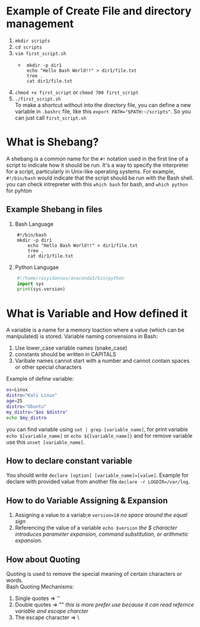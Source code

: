# Example of Create File and directory management

1. `mkdir scripts`
2. `cd scripts`
3. `vim first_script.sh`
   - ```Shell
      mkdir -p dir1
      echo "Hello Bash World!!" > dir1/file.txt
      tree .
      cat dir1/file.txt
     ```
4. `chmod +x first_script` or `chmod 700 first_script`
5. `./first_script.sh`  
   To make a shortcut without into the directory file, you can define a new variable in `.bashrc` file, like this `export PATH="$PATH:~/scripts"`. So you can just call `first_script.sh`

# What is Shebang?

A shebang is a common name for the `#!` notation used in the first line of a script to indicate how it should be run. It's a way to specify the interpreter for a script, particularly in Unix-like operating systems. For example, `#!/bin/bash` would indicate that the script should be run with the Bash shell.  
you can check intrepreter with this `which bash` for bash, and `which python` for pyhton

## Example Shebang in files

1. Bash Language

```Shell
	#!/bin/bash
	mkdir -p dir1
        echo "Hello Bash World!!" > dir1/file.txt
        tree .
        cat dir1/file.txt
```

2. Python Langugae

```Python
	#!/home/rasyidannas/anaconda3/bin/python
	import sys
	print(sys.version)
```

# What is Variable and How defined it

A variable is a name for a memory loaction where a value (which can be manipulated) is stored.
Variable naming convensions in Bash:

1. Use lower_case variable names (snake_case)
2. constants should be written in CAPITALS
3. Varibale names cannot start with a number and cannot contain spaces or other special characters

Example of define variable:

```Bash
os=Linux
distro="Kali Linux"
age=25
distro="Ubuntu"
my_distro="$os $distro"
echo $my_distro
```

you can find variable using `set | grep [variable_name]`, for print variable `echo $[variable_name]` or `echo ${[variable_name]}` and for remove variable use this `unset [variable_name]`.

## How to declare constant variable

You should write `declare [option] [variable_name]=[value]`. Example for declare with provided value from another file `declare -r LOGDIR=/var/log`.

## How to do Variable Assigning & Expansion

1. Assigning a value to a variab;e
   `version=10` _no space around the equal sign_
2. Referencing the value of a variable
   `echo $version` _the $ character introduces parameter expansion, command substitution, or arithmetic expansion._

## How about Quoting

Quoting is used to remove the special meaning of certain characters or words.  
Bash Quoting Mechanisms:

1. Single quotes => ''
2. Double quotes => "" _this is more prefer use because it can read refernce variable and escape charcter_
3. The escape character => \
